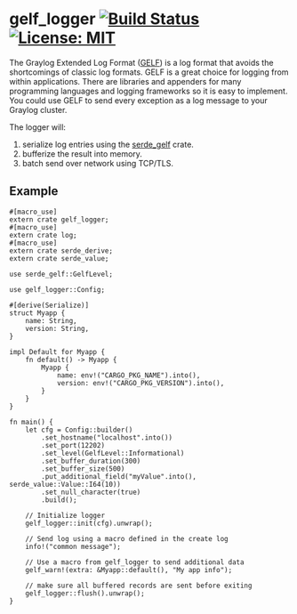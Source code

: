 # gelf_logger [![Build Status](https://travis-ci.org/cdumay/rust-gelf_logger.svg?branch=master)](https://travis-ci.org/cdumay/rust-gelf_logger) [![License: MIT](https://img.shields.io/badge/License-MIT-brightgreen.svg)](./LICENSE)

The Graylog Extended Log Format ([GELF](http://docs.graylog.org/en/latest/pages/gelf.html)) is a log format that avoids the shortcomings of classic
log formats. GELF is a great choice for logging from within applications. There are libraries
and appenders for many programming languages and logging frameworks so it is easy to implement.
You could use GELF to send every exception as a log message to your Graylog cluster.

The logger will:
1. serialize log entries  using the [serde_gelf](https://crates.io/crates/serde_gelf) crate.
2. bufferize the result into memory.
3. batch send over network using TCP/TLS.

## Example

```rust,no_run
#[macro_use]
extern crate gelf_logger;
#[macro_use]
extern crate log;
#[macro_use]
extern crate serde_derive;
extern crate serde_value;

use serde_gelf::GelfLevel;

use gelf_logger::Config;

#[derive(Serialize)]
struct Myapp {
    name: String,
    version: String,
}

impl Default for Myapp {
    fn default() -> Myapp {
        Myapp {
            name: env!("CARGO_PKG_NAME").into(),
            version: env!("CARGO_PKG_VERSION").into(),
        }
    }
}

fn main() {
    let cfg = Config::builder()
        .set_hostname("localhost".into())
        .set_port(12202)
        .set_level(GelfLevel::Informational)
        .set_buffer_duration(300)
        .set_buffer_size(500)
        .put_additional_field("myValue".into(), serde_value::Value::I64(10))
        .set_null_character(true)
        .build();

    // Initialize logger
    gelf_logger::init(cfg).unwrap();

    // Send log using a macro defined in the create log
    info!("common message");

    // Use a macro from gelf_logger to send additional data
    gelf_warn!(extra: &Myapp::default(), "My app info");

    // make sure all buffered records are sent before exiting
    gelf_logger::flush().unwrap();
}
```
